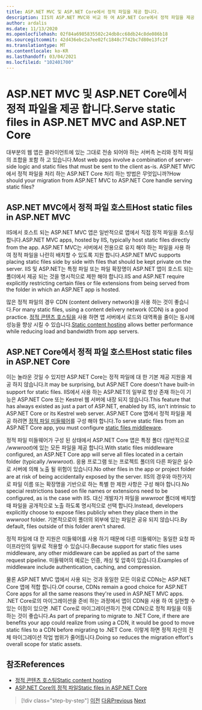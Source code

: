 ```yaml
---
title: ASP.NET MVC 및 ASP.NET Core에서 정적 파일을 제공 합니다.
description: IIS의 ASP.NET MVC와 비교 하 여 ASP.NET Core에서 정적 파일을 제공 하기 위한 지원을 구성 하는 데 관련 된 사항은 무엇입니까?
author: ardalis
ms.date: 11/13/2020
ms.openlocfilehash: 02f84a6985835502c24db8cc68db24c8de086b18
ms.sourcegitcommit: 42d436ebc2a7ee02fc1848c7742bc7d80e13fc2f
ms.translationtype: MT
ms.contentlocale: ko-KR
ms.lasthandoff: 03/04/2021
ms.locfileid: "102401700"
---
```

# <a name="serve-static-files-in-aspnet-mvc-and-aspnet-core"></a><span data-ttu-id="2b63d-103">ASP.NET MVC 및 ASP.NET Core에서 정적 파일을 제공 합니다.</span><span class="sxs-lookup"><span data-stu-id="2b63d-103">Serve static files in ASP.NET MVC and ASP.NET Core</span></span>

<span data-ttu-id="2b63d-104">대부분의 웹 앱은 클라이언트에 있는 그대로 전송 되어야 하는 서버측 논리와 정적 파일의 조합을 포함 하 고 있습니다.</span><span class="sxs-lookup"><span data-stu-id="2b63d-104">Most web apps involve a combination of server-side logic and static files that must be sent to the client as-is.</span></span> <span data-ttu-id="2b63d-105">ASP.NET MVC에서 정적 파일을 처리 하는 ASP.NET Core 처리 하는 방법은 무엇입니까?</span><span class="sxs-lookup"><span data-stu-id="2b63d-105">How should your migration from ASP.NET MVC to ASP.NET Core handle serving static files?</span></span>

## <a name="host-static-files-in-aspnet-mvc"></a><span data-ttu-id="2b63d-106">ASP.NET MVC에서 정적 파일 호스트</span><span class="sxs-lookup"><span data-stu-id="2b63d-106">Host static files in ASP.NET MVC</span></span>

<span data-ttu-id="2b63d-107">IIS에서 호스트 되는 ASP.NET MVC 앱은 일반적으로 앱에서 직접 정적 파일을 호스팅합니다.</span><span class="sxs-lookup"><span data-stu-id="2b63d-107">ASP.NET MVC apps, hosted by IIS, typically host static files directly from the app.</span></span> <span data-ttu-id="2b63d-108">ASP.NET MVC는 서버에서 전용으로 유지 해야 하는 파일을 사용 하 여 정적 파일을 나란히 배치할 수 있도록 지원 합니다.</span><span class="sxs-lookup"><span data-stu-id="2b63d-108">ASP.NET MVC supports placing static files side by side with files that should be kept private on the server.</span></span> <span data-ttu-id="2b63d-109">IIS 및 ASP.NET는 특정 파일 또는 파일 확장명이 ASP.NET 앱이 호스트 되는 폴더에서 제공 되는 것을 명시적으로 제한 해야 합니다.</span><span class="sxs-lookup"><span data-stu-id="2b63d-109">IIS and ASP.NET require explicitly restricting certain files or file extensions from being served from the folder in which an ASP.NET app is hosted.</span></span>

<span data-ttu-id="2b63d-110">많은 정적 파일의 경우 CDN (content delivery network)을 사용 하는 것이 좋습니다.</span><span class="sxs-lookup"><span data-stu-id="2b63d-110">For many static files, using a content delivery network (CDN) is a good practice.</span></span> <span data-ttu-id="2b63d-111">[정적 콘텐츠 호스팅을](/azure/architecture/patterns/static-content-hosting) 사용 하면 앱 서버에서 로드와 대역폭을 줄이는 동시에 성능을 향상 시킬 수 있습니다.</span><span class="sxs-lookup"><span data-stu-id="2b63d-111">[Static content hosting](/azure/architecture/patterns/static-content-hosting) allows better performance while reducing load and bandwidth from app servers.</span></span>

## <a name="host-static-files-in-aspnet-core"></a><span data-ttu-id="2b63d-112">ASP.NET Core에서 정적 파일 호스트</span><span class="sxs-lookup"><span data-stu-id="2b63d-112">Host static files in ASP.NET Core</span></span>

<span data-ttu-id="2b63d-113">이는 놀라운 것일 수 있지만 ASP.NET Core는 정적 파일에 대 한 기본 제공 지원을 제공 하지 않습니다.</span><span class="sxs-lookup"><span data-stu-id="2b63d-113">It may be surprising, but ASP.NET Core doesn't have built-in support for static files.</span></span> <span data-ttu-id="2b63d-114">IIS에서 사용 하는 ASP.NET의 일부로 항상 존재 하는이 기능은 ASP.NET Core 또는 Kestrel 웹 서버에 내장 되지 않습니다.</span><span class="sxs-lookup"><span data-stu-id="2b63d-114">This feature that has always existed as just a part of ASP.NET, enabled by IIS, isn't intrinsic to ASP.NET Core or its Kestrel web server.</span></span> <span data-ttu-id="2b63d-115">ASP.NET Core 앱에서 정적 파일을 제공 하려면 [정적 파일 미들웨어](/aspnet/core/fundamentals/static-files)를 구성 해야 합니다.</span><span class="sxs-lookup"><span data-stu-id="2b63d-115">To serve static files from an ASP.NET Core app, you must configure [static files middleware](/aspnet/core/fundamentals/static-files).</span></span>

<span data-ttu-id="2b63d-116">정적 파일 미들웨어가 구성 된 상태에서 ASP.NET Core 앱은 특정 폴더 (일반적으로 */wwwroot*)에 있는 모든 파일을 제공 합니다.</span><span class="sxs-lookup"><span data-stu-id="2b63d-116">With static files middleware configured, an ASP.NET Core app will serve all files located in a certain folder (typically */wwwroot*).</span></span> <span data-ttu-id="2b63d-117">응용 프로그램 또는 프로젝트 폴더의 다른 파일은 실수로 서버에 의해 노출 될 위험이 있습니다.</span><span class="sxs-lookup"><span data-stu-id="2b63d-117">No other files in the app or project folder are at risk of being accidentally exposed by the server.</span></span> <span data-ttu-id="2b63d-118">IIS의 경우와 마찬가지로 파일 이름 또는 확장명을 기반으로 하는 특별 한 제한 사항은 구성 해야 합니다.</span><span class="sxs-lookup"><span data-stu-id="2b63d-118">No special restrictions based on file names or extensions need to be configured, as is the case with IIS.</span></span> <span data-ttu-id="2b63d-119">대신 개발자가 파일을 *wwwroot* 폴더에 배치할 때 파일을 공개적으로 노출 하도록 명시적으로 선택 합니다.</span><span class="sxs-lookup"><span data-stu-id="2b63d-119">Instead, developers explicitly choose to expose files publicly when they place them in the *wwwroot* folder.</span></span> <span data-ttu-id="2b63d-120">기본적으로이 폴더의 외부에 있는 파일은 공유 되지 않습니다.</span><span class="sxs-lookup"><span data-stu-id="2b63d-120">By default, files outside of this folder aren't shared.</span></span>

<span data-ttu-id="2b63d-121">정적 파일에 대 한 지원은 미들웨어를 사용 하기 때문에 다른 미들웨어는 동일한 요청 파이프라인의 일부로 적용할 수 있습니다.</span><span class="sxs-lookup"><span data-stu-id="2b63d-121">Because support for static files uses middleware, any other middleware can be applied as part of the same request pipeline.</span></span> <span data-ttu-id="2b63d-122">미들웨어의 예로는 인증, 캐싱 및 압축이 있습니다.</span><span class="sxs-lookup"><span data-stu-id="2b63d-122">Examples of middleware include authentication, caching, and compression.</span></span>

<span data-ttu-id="2b63d-123">물론 ASP.NET MVC 앱에서 사용 되는 것과 동일한 모든 이유로 CDNs는 ASP.NET Core 앱에 적합 합니다.</span><span class="sxs-lookup"><span data-stu-id="2b63d-123">Of course, CDNs remain a good choice for ASP.NET Core apps for all the same reasons they're used in ASP.NET MVC apps.</span></span> <span data-ttu-id="2b63d-124">.NET Core로의 마이그레이션을 준비 하는 과정에서 앱이 CDN을 사용 하 여 실현할 수 있는 이점이 있으면 .NET Core로 마이그레이션하기 전에 CDN으로 정적 파일을 이동 하는 것이 좋습니다.</span><span class="sxs-lookup"><span data-stu-id="2b63d-124">As part of preparing to migrate to .NET Core, if there are benefits your app could realize from using a CDN, it would be good to move static files to a CDN before migrating to .NET Core.</span></span> <span data-ttu-id="2b63d-125">이렇게 하면 정적 자산의 전체 마이그레이션 작업 범위가 줄어듭니다.</span><span class="sxs-lookup"><span data-stu-id="2b63d-125">Doing so reduces the migration effort's overall scope for static assets.</span></span>

## <a name="references"></a><span data-ttu-id="2b63d-126">참조</span><span class="sxs-lookup"><span data-stu-id="2b63d-126">References</span></span>

- [<span data-ttu-id="2b63d-127">정적 콘텐츠 호스팅</span><span class="sxs-lookup"><span data-stu-id="2b63d-127">Static content hosting</span></span>](/azure/architecture/patterns/static-content-hosting)
- [<span data-ttu-id="2b63d-128">ASP.NET Core의 정적 파일</span><span class="sxs-lookup"><span data-stu-id="2b63d-128">Static files in ASP.NET Core</span></span>](/aspnet/core/fundamentals/static-files)

>[!div class="step-by-step"]
><span data-ttu-id="2b63d-129">[이전](hosting-differences.md)
>[다음](dependency-injection-differences.md)</span><span class="sxs-lookup"><span data-stu-id="2b63d-129">[Previous](hosting-differences.md)
[Next](dependency-injection-differences.md)</span></span>
